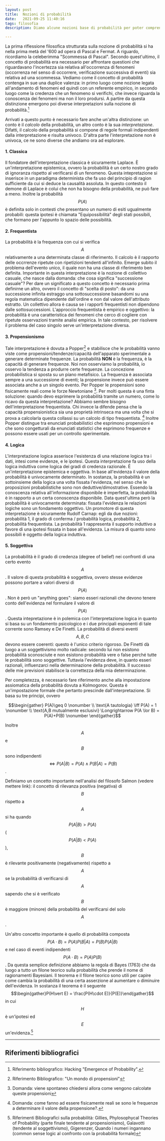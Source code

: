 ```yaml
---
layout: post
title:  Nozioni di probabilità
date:   2021-09-25 11:40:16
tags: filosofia
description: Diamo alcune nozioni base di probabilità per poter comprendere al meglio il pensiero filosofico della spiegazione scientifica.

---
```


La prima riflessione filosofica strutturata sulla nozione di probabilità si ha nella prima metà del '600 ad opera di Pascal e Fermat. A riguardo, ricordiamo la celeberimma "Scommessa di Pascal". Secondo  quest'ultimo, il concetto di probabilità era necessario per affrontare questioni che riguardavano l'incertezza sia relativa all'occorrenza di fenomeni (occorrenza nel senso di occorrere, verificazione successiva di eventi) sia relativa ad una scommessa. Vediamo come il concetto di probabilità contenga in sue una duplice valenza: in primo luogo come nozione legata all'andamento di fenomeni ed quindi con un referente empirico, in secondo luogo come la credenza che un fenomeno si verifichi, che invece riguarda la conoscenza dei fenomeni ma non il loro prodursi. A partire da questa distinzione emergono poi diverse interpretazioni sulla nozione di probabilità.[^1]

Arrivati a questo punto è necessario fare anche un'altra distinzione: un conto è il _calcolo_ della probabilità, un altro conto è la sua _interpretazione_. Difatti, il calcolo della propbabilità si compone di regole formali indipendenti dalla interpretazione e risulta univoco. D'altra parte l'interpretazione non è univoca, ce ne sono diverse che andiamo ora ad esplorare.

#### 1. Classica 
Il fondatore dell'interpretazione classica è sicuramente Laplace. È un'interpretazione epistemica, ovvero la probabilità è un certo nostro grado di ignoranza rispetto al verificarsi di un fenomeno. Questa intepretazione si inserisce in un paradigma determinista che fa uso del principio di ragion sufficiente da cui si deduce la causalità assoluta. In questo contesto il demone di Laplace è colui che non ha bisogno della probabilità, ne può fare a meno. Inoltre la probabilità $$P(A)$$ è definita solo in contesti che presentano un numero di esiti ugualmente probabili: questa ipotesi è chiamata "Equipossibilità" degli stati possibili, che formano per l'appunto lo spazio delle possibilità.
#### 2. Frequentista 
La probabilità è la frequenza con cui si verifica $$A$$ relativamente a una determinata classe di riferimento. Il calcolo è il rapporto delle occrrenze ripetute con ripetizioni tendenti all'infinito. Emerge subito il problema dell'evento unico, il quale non ha una classe di riferimento ben definita. Importante in questa interpretazione è la nozione di collettivo casuale, che nasce dalla domanda: che cosa significa "successione casuale"? Per dare un significato a questo concetto è necessario prima definirne un altro, ovvero il concetto di "scelta di posto": da una successione infinita estraggo una sottosuccessione basandomi su una regola matematica dipendente dall'ordine e non dal valore dell'attributo estratto. Un collettivo allora è causa se i rapporti frequentisti non dipendono dalle sottosuccessioni. L'approccio frequentista è empirico e oggettivo: la probabilità è una caratteristica dei fenomeni che cerco di cogliere con ripetute osservazioni tramite analisi empirica. In tale contesto, per risolvere il problema del caso singolo serve un'interpretazione diversa.
#### 3. Propensionismo
Tale interpretazione è dovuta a Popper[^2] e stabilisce che le probabilità vanno viste come propensioni/tendenze/capacità dell'apparato sperimentale a generare determinate frequenze. La probabilità **NON** è la frequenza, è la capacità di generare frequenze. Noi non osserviamo la probabilità, io osservo la tendenza a produrre certe frequenze. La concezione probabilistica si sposta su un piano metafisico. La frequenza è associata sempre a una successione di eventi; la propensione invece può essere associata anche a un singolo evento. Per Popper le propensioni sono fisicamente reali come le forze Newtoniane [^3]. Per molti questa è una finta soluzione: quando devo esprimere la probabilità tramite un numero, come lo ricavo da questa interpretazione? Abbiamo sembre bisogno dell'interpretazione frequentista. Chi invece la difende pensa che la capacità propensionistica sia una proprietà intrinseca ma una volta che si prova a calcolarla questa collassi su un calcolo di tipo frequentista. [^4] Inoltre Popper distingue tra enunciati probabilistici che esprimono propensioni e che sono congetturali da enunciati statistici che esprimono frequenze e possono essere usati per un controllo sperimentale.
#### 4. Logica 
L'interpretazione logica asserisce l'esistenza di una relazione logica tra i dati, intesi come evidenze, e le ipotesi. Questa interpretazione fa uso della logica induttiva come logica dei gradi di credenza razionale. È un'interpretazione epistemica e oggettiva. In base all'evidenza il valore della probabilità è univocamente determinato. In sostanza, la probabilità è un sottoinsieme della logica una volta fissata l'evidenza, nel senso che le proposizioni probabilistiche sono non deduttive/dimostrative. Essendo la conoscenza relativa all'informazione disponibile è imperfetta, la probabilità è in rapporto a un certa conoscenza disponibile. Data quest'ultima però la probabilità è univocamente determinata: fissata l'evidenza le relazioni logiche sono un fondamento oggettivo. Un promotore di questa interpretazione è sicuramente Rudolf Carnap: egli da due nozioni: probabilità 1, il grado di conferma / probabilità logica, probabilità 2, probabilità frequentista. La probabilità 1 rappresenta il supporto induttivo a favore di una ipotesi fissata in base all'evidenza. La misura di quanto sono possibili è oggetto della logica induttiva.
#### 5. Soggettiva
La probabilità è il grado di credenza (degree of belief) nei confronti di una certo evento $$A$$. Il valore di questa probabilità è soggettiva, ovvero stesse evidenze possono portare a valori diversi di $$P(A)$$. Non è però un "anything goes": siamo esseri razionali che devono tenere conto dell'evidenza nel formulare il valore di $$P(A)$$. Questa intepretazione è in polemica con l'interpretazione logica in quanto si basa su un fondamento psicologico e i due principali esponenti di tale corrente sono Ramsey e De Finetti. La probabilità di diversi eventi $$A,B,C$$ devono essere coerenti: questo è l'unico criterio rigoroso. De Finetti dà luogo a un soggettivismo molto radicale: secondo lui non esistono probabilità sconosciute e non esistono probabilità vere o false perché tutte le probabilità sono soggettive. Tuttavia l'evidenza deve, in quanto esseri razionali, influenzarci nella determinazione della probabilità. Il successo delle mie previsioni stabilisce la correttezza della mia determinazione.

Per completezza, è necessario fare riferimento anche alla impostazione assiomatica della probabilità dovuta a Kolmogorov. Questa è un'impostazione formale che pertanto prescinde dall'interpretazione. Si basa su tre principi, ovvero

$$\begin{gather} 
P(A)\geq 0      \nonumber \\
\text{A tautologia} \iff P(A) = 1 \nonumber \\
\text{A,B mutualmente esclusivi} \Longrightarrow P(A \lor B) = P(A)+P(B)   \nonumber
\end{gather}$$

Inoltre $$A$$ e $$B$$ sono indipendenti $$ \iff P(A\vert B) = P(A) \land P(B\vert A) = P(B)$$.

Definiamo un concetto importante nell'analisi del filosofo Salmon (vedere mettere link): il concetto di rilevanza positiva (negativa) di $$B$$ rispetto a $$A$$ si ha quando $$P(A\vert B) > P(A)$$ ($$P(A\vert B) < P(A)$$), $$B$$ è rilevante positivamente (negativamente) rispetto a $$A$$ se la probabilità di verificarsi di $$A$$ sapendo che si è verificato $$B$$ è maggiore (minore) della probabilità del verificarsi del solo $$A$$.

Un'altro concetto importante è quello di probabilità composta $$P(A\cdot B) = P(A) P(B\vert A) = P(B)P(A\vert B)$$ e nel caso di eventi indipendenti $$P(A\cdot B) = P(A) P(B)$$. Da questa semplice definizione abbiamo la regola di Bayes (1763) che da luogo a tutto un filone teorico sulla probabilità che prende il nome di ragionamenti Bayesiani. Il teorema e il filone teorico sono utili per capire come cambia la probabilità di una certa asserzione al aumentare o diminuire dell'evidenza. In sostanza il teorema è il seguente $$\begin{gather}P(H\vert E) = \frac{P(H\cdot E)}{P(E)}\end{gather}$$ in cui $$H$$ è un'ipotesi ed $$E$$ un'evidenza.[^5]

---
Riferimenti bibliografici
---

[^1]: Riferimento bibliografico: Hacking "Emergence of Probability".
[^2]: Riferimento Bibliografico: "Un mondo di propensioni"
[^3]: Domanda: viene spontaneo chiedersi allora come vengono calcolate queste propensioni
[^4]: Domanda: come fanno ad essere fisicamente reali se sono le frequenze a determinare il valore della propensione?.
[^5]: Riferimenti Bibliografici sulla probabilità: Gillies, Phylosophycal Theories of Probability (parte finale tendente al propensionismo), Galavotti (tendente al soggettivismo), Gigerenzer, Quando i numeri ingannano (common sense logic al confronto con la probabilità formale)



